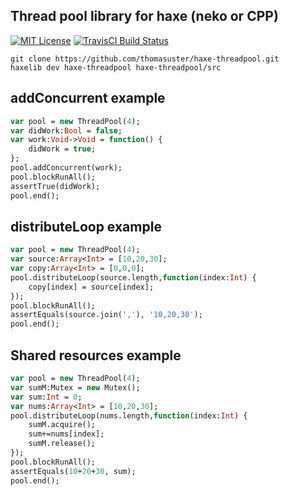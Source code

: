 ## Thread pool library for haxe (neko or CPP)

[![MIT License](https://img.shields.io/badge/license-MIT-blue.svg?style=flat)](LICENSE.md)
[![TravisCI Build Status](https://travis-ci.org/thomasuster/haxe-threadpool.svg?branch=master)](https://travis-ci.org/thomasuster/haxe-threadpool)

```
git clone https://github.com/thomasuster/haxe-threadpool.git
haxelib dev haxe-threadpool haxe-threadpool/src
```

## addConcurrent example
```haxe
var pool = new ThreadPool(4);
var didWork:Bool = false;
var work:Void->Void = function() {
    didWork = true;
};
pool.addConcurrent(work);
pool.blockRunAll();
assertTrue(didWork);
pool.end();
```

## distributeLoop example
```haxe
var pool = new ThreadPool(4);
var source:Array<Int> = [10,20,30];
var copy:Array<Int> = [0,0,0];
pool.distributeLoop(source.length,function(index:Int) {
    copy[index] = source[index];
});
pool.blockRunAll();
assertEquals(source.join(','), '10,20,30');
pool.end();
```

## Shared resources example
```haxe
var pool = new ThreadPool(4);
var sumM:Mutex = new Mutex();
var sum:Int = 0;
var nums:Array<Int> = [10,20,30];
pool.distributeLoop(nums.length,function(index:Int) {
    sumM.acquire();
    sum+=nums[index];
    sumM.release();
});
pool.blockRunAll();
assertEquals(10+20+30, sum);
pool.end();
```
